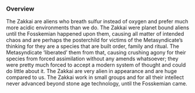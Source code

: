 
### Overview

The Zakkai are aliens who breath sulfur instead of oxygen and prefer much more acidic environments than we do.  The Zakkai were planet bound aliens until the Fosskemian happened upon them, causing all matter of intended chaos and are perhaps the posterchild for victims of the Metasyndicate’s thinking for they are a species that are built order, family and ritual.  The Metasyndicate ‘liberated’ them from that, causing crushing agony for their species from forced assimilation without any amends whatsoever; they were pretty much forced to accept a modern system of thought and could do little about it.  The Zakkai are very alien in appearance and are huge compared to us.  The Zakkai work in small groups and for all their intellect never advanced beyond stone age technology, until the Fosskemian came.
